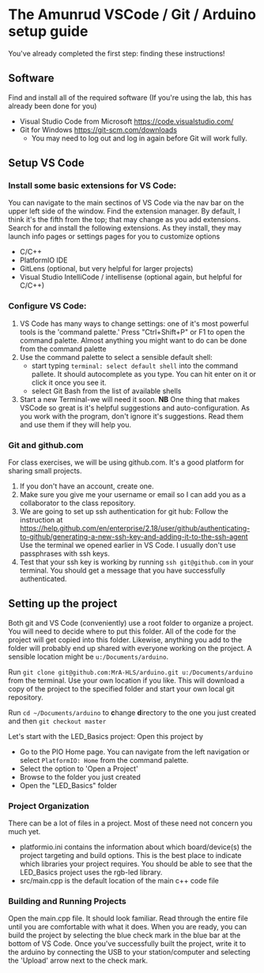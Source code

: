 # The Amunrud VSCode / Git / Arduino setup guide

You've already completed the first step: finding these instructions!
## Software
Find and install all of the required software (If you're using the lab, this has already been done for you)
- Visual Studio Code from Microsoft <https://code.visualstudio.com/>
- Git for Windows <https://git-scm.com/downloads>
    - You may need to log out and log in again before Git will work fully.
## Setup VS Code
### Install some basic extensions for VS Code:
You can navigate to the main sectinos of VS Code via the nav bar on the upper left side of the window. Find the extension manager. By default, I think it's the fifth from the top; that may change as you add extensions.
Search for and install the following extensions. As they install, they may launch info pages or settings pages for you to customize options
- C/C++
- PlatformIO IDE
- GitLens (optional, but very helpful for larger projects)
- Visual Studio IntelliCode / intellisense (optional again, but helpful for C/C++)

### Configure VS Code:
1. VS Code has many ways to change settings: one of it's most powerful tools is the 'command palette.' Press "Ctrl+Shift+P" or F1 to open the command palette. Almost anything you might want to do can be done from the command palette
2. Use the command palette to select a sensible default shell:
    - start typing `terminal: select default shell` into the command pallete. It should autocomplete as you type. You can hit enter on it or click it once you see it.
    - select Git Bash from the list of available shells
3. Start a new Terminal-we will need it soon.
**NB** One thing that makes VSCode so great is it's helpful suggestions and auto-configuration. As you work with the program, don't ignore it's suggestions. Read them and use them if they will help you.
### Git and github.com 
For class exercises, we will be using github.com. It's a good platform for sharing small projects.
1. If you don't have an account, create one.
2. Make sure you give me your username or email so I can add you as a collaborator to the class repository.
3. We are going to set up ssh authentication for git hub:
    Follow the instruction at <https://help.github.com/en/enterprise/2.18/user/github/authenticating-to-github/generating-a-new-ssh-key-and-adding-it-to-the-ssh-agent> 
    Use the terminal we opened earlier in VS Code. I usually don't use passphrases with ssh keys.
4. Test that your ssh key is working by running `ssh git@github.com` in your terminal. You should get a message that you have successfully authenticated.
## Setting up the project
Both git and VS Code (conveniently) use a root folder to organize a project. You will need to decide where to put this folder. All of the code for the project will get copied into this folder. Likewise, anything you add to the folder will probably end up shared with everyone working on the project. A sensible location might be `u:/Documents/arduino`. 

Run `git clone git@github.com:MrA-HLS/arduino.git u:/Documents/arduino` from the terminal. Use your own location if you like. This will download a copy of the project to the specified folder and start your own local git repository.

Run `cd ~/Documents/arduino` to **c**hange **d**irectory to the one you just created and then `git checkout master`

Let's start with the LED_Basics project: Open this project by
- Go to the PIO Home page. You can navigate from the left navigation or select `PlatformIO: Home` from the command palette.
- Select the option to 'Open a Project'
- Browse to the folder you just created
- Open the "LED_Basics" folder

### Project Organization
There can be a lot of files in a project. Most of these need not concern you much yet. 
- platformio.ini contains the information about which board/device(s) the project targeting and build options. This is the best place to indicate which libraries your project requires. You should be able to see that the LED_Basics project uses the rgb-led library.
- src/main.cpp is the default location of the main c++ code file

### Building and Running Projects
Open the main.cpp file. It should look familiar. Read through the entire file until you are comfortable with what it does.
When you are ready, you can build the project by selecting the blue check mark in the blue bar at the bottom of VS Code. Once you've successfully built the project, write it to the arduino by connecting the USB to your station/computer and selecting the 'Upload' arrow next to the check mark.

